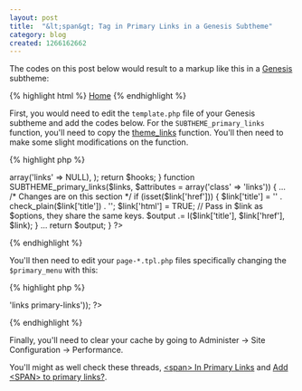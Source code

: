 ```yaml
--- 
layout: post
title:  "&lt;span&gt; Tag in Primary Links in a Genesis Subtheme"
category: blog
created: 1266162662
---
```


The codes on this post below would result to a markup like this in a [Genesis](http://drupal.org/project/genesis) subtheme:

{% highlight html %}
<a href="/" title="Home" class="active"><span>Home</span></a>
{% endhighlight %}

First, you would need to edit the `template.php` file of your Genesis subtheme and add the codes below. For the `SUBTHEME_primary_links` function, you'll need to copy the  [theme_links](http://api.drupal.org/api/function/theme_links/6) function. You'll then need to make some slight modifications on the function.

{% highlight php %}
<?php
function SUBTHEME_theme(&$existing, $type, $theme, $path) {
  $hooks = genesis_theme($existing, $type, $theme, $path);
  $hooks['primary_links'] = array(
    'arguments' => array('links' => NULL),
  );

  return $hooks;
}

function SUBTHEME_primary_links($links, $attributes = array('class' => 'links')) {
      ...
      /* Changes are on this section */
      if (isset($link['href'])) {
        $link['title'] = '<span class="link">' . check_plain($link['title']) . '</span>';
        $link['html'] = TRUE;
        // Pass in $link as $options, they share the same keys.
        $output .= l($link['title'], $link['href'], $link);
      }
      ...
  return $output;
}
?>
{% endhighlight %}

You'll then need to edit your `page-*.tpl.php` files specifically changing the `$primary_menu` with this:

{% highlight php %}
<?php print theme('primary_links', $primary_links, array('class' => 'links primary-links')); ?>
{% endhighlight %}

Finally, you'll need to clear your cache by going to Administer &rarr; Site Configuration &rarr; Performance.

You'll might as well check these threads, [&lt;span&gt; In Primary Links][1] and [Add &lt;SPAN&gt; to primary links?][2].

[1]:http://drupal.org/node/112761
[2]:http://drupal.org/node/373901
